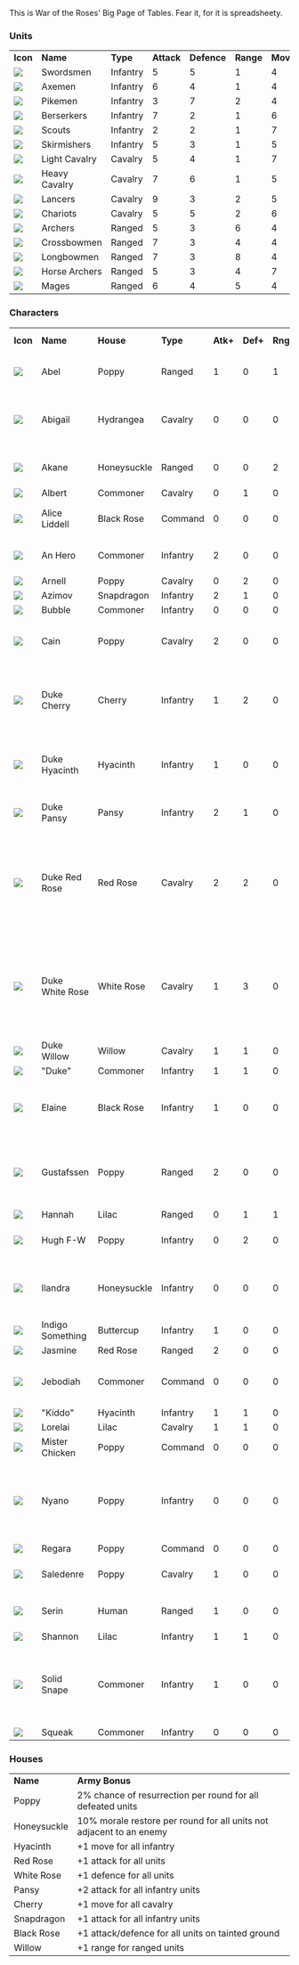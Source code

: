 This is War of the Roses' Big Page of Tables.  Fear it, for it is spreadsheety.

<h3>Units</h3>
<table class="bordered">
<tr>
<td><b>Icon</b></td>
<td><b>Name</b></td>
<td><b>Type</b></td>
<td><b>Attack</b></td>
<td><b>Defence</b></td>
<td><b>Range</b></td>
<td><b>Move</b></td>
</tr>
<tr>
<td><img src="http://www.onlydreaming.net/files/WarOfTheRoses/tiles/Swordsmen.png" /></td>
<td>Swordsmen</td>
<td>Infantry</td>
<td>5</td>
<td>5</td>
<td>1</td>
<td>4</td>
</tr>
<tr>
<td><img src="http://www.onlydreaming.net/files/WarOfTheRoses/tiles/Axemen.png" /></td>
<td>Axemen</td>
<td>Infantry</td>
<td>6</td>
<td>4</td>
<td>1</td>
<td>4</td>
</tr>
<tr>
<td><img src="http://www.onlydreaming.net/files/WarOfTheRoses/tiles/Pikemen.png" /></td>
<td>Pikemen</td>
<td>Infantry</td>
<td>3</td>
<td>7</td>
<td>2</td>
<td>4</td>
</tr>
<tr>
<td><img src="http://www.onlydreaming.net/files/WarOfTheRoses/tiles/Beserkers.png" /></td>
<td>Berserkers</td>
<td>Infantry</td>
<td>7</td>
<td>2</td>
<td>1</td>
<td>6</td>
</tr>
<tr>
<td><img src="http://www.onlydreaming.net/files/WarOfTheRoses/tiles/Scouts.png" /></td>
<td>Scouts</td>
<td>Infantry</td>
<td>2</td>
<td>2</td>
<td>1</td>
<td>7</td>
</tr>
<tr>
<td><img src="http://www.onlydreaming.net/files/WarOfTheRoses/tiles/Skirmishers.png" /></td>
<td>Skirmishers</td>
<td>Infantry</td>
<td>5</td>
<td>3</td>
<td>1</td>
<td>5</td>
</tr>
<tr>
<td><img src="http://www.onlydreaming.net/files/WarOfTheRoses/tiles/Light Cavalry.png" /></td>
<td>Light Cavalry</td>
<td>Cavalry</td>
<td>5</td>
<td>4</td>
<td>1</td>
<td>7</td>
</tr>
<tr>
<td><img src="http://www.onlydreaming.net/files/WarOfTheRoses/tiles/Heavy Cavalry.png" /></td>
<td>Heavy Cavalry</td>
<td>Cavalry</td>
<td>7</td>
<td>6</td>
<td>1</td>
<td>5</td>
</tr>
<tr>
<td><img src="http://www.onlydreaming.net/files/WarOfTheRoses/tiles/Lancers.png" /></td>
<td>Lancers</td>
<td>Cavalry</td>
<td>9</td>
<td>3</td>
<td>2</td>
<td>5</td>
</tr>
<tr>
<td><img src="http://www.onlydreaming.net/files/WarOfTheRoses/tiles/Chariots.png" /></td>
<td>Chariots</td>
<td>Cavalry</td>
<td>5</td>
<td>5</td>
<td>2</td>
<td>6</td>
</tr>
<tr>
<td><img src="http://www.onlydreaming.net/files/WarOfTheRoses/tiles/Archers.png" /></td>
<td>Archers</td>
<td>Ranged</td>
<td>5</td>
<td>3</td>
<td>6</td>
<td>4</td>
</tr>
<tr>
<td><img src="http://www.onlydreaming.net/files/WarOfTheRoses/tiles/Crossbowmen.png" /></td>
<td>Crossbowmen</td>
<td>Ranged</td>
<td>7</td>
<td>3</td>
<td>4</td>
<td>4</td>
</tr>
<tr>
<td><img src="http://www.onlydreaming.net/files/WarOfTheRoses/tiles/Longbowmen.png" /></td>
<td>Longbowmen</td>
<td>Ranged</td>
<td>7</td>
<td>3</td>
<td>8</td>
<td>4</td>
</tr>
<tr>
<td><img src="http://www.onlydreaming.net/files/WarOfTheRoses/tiles/Horse Archers.png" /></td>
<td>Horse Archers</td>
<td>Ranged</td>
<td>5</td>
<td>3</td>
<td>4</td>
<td>7</td>
</tr>
<tr>
<td><img src="http://www.onlydreaming.net/files/WarOfTheRoses/tiles/Mages.png" /></td>
<td>Mages</td>
<td>Ranged</td>
<td>6</td>
<td>4</td>
<td>5</td>
<td>4</td>
</tr>
</table>
<h3>Characters</h3>
<table class="bordered">
<tr>
<td><b>Icon</b></td>
<td><b>Name</b></td>
<td><b>House</b></td>
<td><b>Type</b></td>
<td><b>Atk+</b></td>
<td><b>Def+</b></td>
<td><b>Rng+</b></td>
<td><b>Mov+</b></td>
<td><b>Morale+</b></td>
<td><b>Special Bonus</b></td>
</tr>
<tr>
<td><img src="http://www.onlydreaming.net/files/WarOfTheRoses/faces/Abel.png" /></td>
<td>Abel</td>
<td>Poppy</td>
<td>Ranged</td>
<td>1</td>
<td>0</td>
<td>1</td>
<td>1</td>
<td>0</td>
<td>50% chance of Move + 2</td>
</tr>
<tr>
<td><img src="http://www.onlydreaming.net/files/WarOfTheRoses/faces/Abigail.png" /></td>
<td>Abigail</td>
<td>Hydrangea</td>
<td>Cavalry</td>
<td>0</td>
<td>0</td>
<td>0</td>
<td>0</td>
<td>100</td>
<td>2% chance of converting an adjacent enemy unit</td>
</tr>
<tr>
<td><img src="http://www.onlydreaming.net/files/WarOfTheRoses/faces/Akane.png" /></td>
<td>Akane</td>
<td>Honeysuckle</td>
<td>Ranged</td>
<td>0</td>
<td>0</td>
<td>2</td>
<td>0</td>
<td>0</td>
<td>10% chance of Attack + 5</td>
</tr>
<tr>
<td><img src="http://www.onlydreaming.net/files/WarOfTheRoses/faces/Albert.png" /></td>
<td>Albert</td>
<td>Commoner</td>
<td>Cavalry</td>
<td>0</td>
<td>1</td>
<td>0</td>
<td>2</td>
<td>0</td>
<td></td>
</tr>
<tr>
<td><img src="http://www.onlydreaming.net/files/WarOfTheRoses/faces/Alice Liddell.png" /></td>
<td>Alice Liddell</td>
<td>Black Rose</td>
<td>Command</td>
<td>0</td>
<td>0</td>
<td>0</td>
<td>0</td>
<td>0</td>
<td>Stationary units create taint</td>
</tr>
<tr>
<td><img src="http://www.onlydreaming.net/files/WarOfTheRoses/faces/An Hero.png" /></td>
<td>An Hero</td>
<td>Commoner</td>
<td>Infantry</td>
<td>2</td>
<td>0</td>
<td>0</td>
<td>0</td>
<td>0</td>
<td>10% chance of Attack + 5</td>
</tr>
<tr>
<td><img src="http://www.onlydreaming.net/files/WarOfTheRoses/faces/Arnell.png" /></td>
<td>Arnell</td>
<td>Poppy</td>
<td>Cavalry</td>
<td>0</td>
<td>2</td>
<td>0</td>
<td>1</td>
<td>50</td>
<td></td>
</tr>
<tr>
<td><img src="http://www.onlydreaming.net/files/WarOfTheRoses/faces/Azimov.png" /></td>
<td>Azimov</td>
<td>Snapdragon</td>
<td>Infantry</td>
<td>2</td>
<td>1</td>
<td>0</td>
<td>0</td>
<td>0</td>
<td></td>
</tr>
<tr>
<td><img src="http://www.onlydreaming.net/files/WarOfTheRoses/faces/Bubble.png" /></td>
<td>Bubble</td>
<td>Commoner</td>
<td>Infantry</td>
<td>0</td>
<td>0</td>
<td>0</td>
<td>0</td>
<td>50</td>
<td></td>
</tr>
<tr>
<td><img src="http://www.onlydreaming.net/files/WarOfTheRoses/faces/Cain.png" /></td>
<td>Cain</td>
<td>Poppy</td>
<td>Cavalry</td>
<td>2</td>
<td>0</td>
<td>0</td>
<td>1</td>
<td>0</td>
<td>Attack + 1 for each defeated ally unit</td>
</tr>
<tr>
<td><img src="http://www.onlydreaming.net/files/WarOfTheRoses/faces/Duke Cherry.png" /></td>
<td>Duke Cherry</td>
<td>Cherry</td>
<td>Infantry</td>
<td>1</td>
<td>2</td>
<td>0</td>
<td>0</td>
<td>0</td>
<td>Attack &amp; Defence +1 versus enemy units with leaders</td>
</tr>
<tr>
<td><img src="http://www.onlydreaming.net/files/WarOfTheRoses/faces/Duke Hyacinth.png" /></td>
<td>Duke Hyacinth</td>
<td>Hyacinth</td>
<td>Infantry</td>
<td>1</td>
<td>0</td>
<td>0</td>
<td>1</td>
<td>0</td>
<td>Move + 2 when adjacent to an enemy unit</td>
</tr>
<tr>
<td><img src="http://www.onlydreaming.net/files/WarOfTheRoses/faces/Duke Pansy.png" /></td>
<td>Duke Pansy</td>
<td>Pansy</td>
<td>Infantry</td>
<td>2</td>
<td>1</td>
<td>0</td>
<td>0</td>
<td>30</td>
<td>Morale + 10% per round</td>
</tr>
<tr>
<td><img src="http://www.onlydreaming.net/files/WarOfTheRoses/faces/Duke Red Rose.png" /></td>
<td>Duke Red Rose</td>
<td>Red Rose</td>
<td>Cavalry</td>
<td>2</td>
<td>2</td>
<td>0</td>
<td>1</td>
<td>100</td>
<td>morale of adjacent allies + 10% per round, autokill units without leaders</td>
</tr>
<tr>
<td><img src="http://www.onlydreaming.net/files/WarOfTheRoses/faces/Duke White Rose.png" /></td>
<td>Duke White Rose</td>
<td>White Rose</td>
<td>Cavalry</td>
<td>1</td>
<td>3</td>
<td>0</td>
<td>1</td>
<td>100</td>
<td>morale of adjacent enemies - 5% per round, autokill units without leaders</td>
</tr>
<tr>
<td><img src="http://www.onlydreaming.net/files/WarOfTheRoses/faces/Duke Willow.png" /></td>
<td>Duke Willow</td>
<td>Willow</td>
<td>Cavalry</td>
<td>1</td>
<td>1</td>
<td>0</td>
<td>1</td>
<td>0</td>
<td></td>
</tr>
<tr>
<td><img src="http://www.onlydreaming.net/files/WarOfTheRoses/faces/Duke.png" /></td>
<td>"Duke"</td>
<td>Commoner</td>
<td>Infantry</td>
<td>1</td>
<td>1</td>
<td>0</td>
<td>0</td>
<td>0</td>
<td></td>
</tr>
<tr>
<td><img src="http://www.onlydreaming.net/files/WarOfTheRoses/faces/Elaine.png" /></td>
<td>Elaine</td>
<td>Black Rose</td>
<td>Infantry</td>
<td>1</td>
<td>0</td>
<td>0</td>
<td>3</td>
<td>0</td>
<td>5% chance of converting an adjacent enemy unit</td>
</tr>
<tr>
<td><img src="http://www.onlydreaming.net/files/WarOfTheRoses/faces/Gustafssen.png" /></td>
<td>Gustafssen</td>
<td>Poppy</td>
<td>Ranged</td>
<td>2</td>
<td>0</td>
<td>0</td>
<td>0</td>
<td>0</td>
<td>20% chance of attack + 3, 20% chance of attack - 3</td>
</tr>
<tr>
<td><img src="http://www.onlydreaming.net/files/WarOfTheRoses/faces/Hannah.png" /></td>
<td>Hannah</td>
<td>Lilac</td>
<td>Ranged</td>
<td>0</td>
<td>1</td>
<td>1</td>
<td>1</td>
<td>0</td>
<td></td>
</tr>
<tr>
<td><img src="http://www.onlydreaming.net/files/WarOfTheRoses/faces/Hugh F-W.png" /></td>
<td>Hugh F-W</td>
<td>Poppy</td>
<td>Infantry</td>
<td>0</td>
<td>2</td>
<td>0</td>
<td>1</td>
<td>0</td>
<td>Morale + 5% per round</td>
</tr>
<tr>
<td><img src="http://www.onlydreaming.net/files/WarOfTheRoses/faces/Ilandra.png" /></td>
<td>Ilandra</td>
<td>Honeysuckle</td>
<td>Infantry</td>
<td>0</td>
<td>0</td>
<td>0</td>
<td>1</td>
<td>0</td>
<td>Morale of adjacent allies + 20% per round</td>
</tr>
<tr>
<td><img src="http://www.onlydreaming.net/files/WarOfTheRoses/faces/Indigo Something.png" /></td>
<td>Indigo Something</td>
<td>Buttercup</td>
<td>Infantry</td>
<td>1</td>
<td>0</td>
<td>0</td>
<td>1</td>
<td>50</td>
<td>Invisible</td>
</tr>
<tr>
<td><img src="http://www.onlydreaming.net/files/WarOfTheRoses/faces/Jasmine.png" /></td>
<td>Jasmine</td>
<td>Red Rose</td>
<td>Ranged</td>
<td>2</td>
<td>0</td>
<td>0</td>
<td>1</td>
<td>0</td>
<td></td>
</tr>
<tr>
<td><img src="http://www.onlydreaming.net/files/WarOfTheRoses/faces/Jebodiah.png" /></td>
<td>Jebodiah</td>
<td>Commoner</td>
<td>Command</td>
<td>0</td>
<td>0</td>
<td>0</td>
<td>0</td>
<td>0</td>
<td>Max morale of all commoners + 20%</td>
</tr>
<tr>
<td><img src="http://www.onlydreaming.net/files/WarOfTheRoses/faces/Kiddo.png" /></td>
<td>"Kiddo"</td>
<td>Hyacinth</td>
<td>Infantry</td>
<td>1</td>
<td>1</td>
<td>0</td>
<td>0</td>
<td>20</td>
<td></td>
</tr>
<tr>
<td><img src="http://www.onlydreaming.net/files/WarOfTheRoses/faces/Lorelai.png" /></td>
<td>Lorelai</td>
<td>Lilac</td>
<td>Cavalry</td>
<td>1</td>
<td>1</td>
<td>0</td>
<td>1</td>
<td>0</td>
<td></td>
</tr>
<tr>
<td><img src="http://www.onlydreaming.net/files/WarOfTheRoses/faces/Mister Chicken.png" /></td>
<td>Mister Chicken</td>
<td>Poppy</td>
<td>Command</td>
<td>0</td>
<td>0</td>
<td>0</td>
<td>0</td>
<td>0</td>
<td>All units Move + 1</td>
</tr>
<tr>
<td><img src="http://www.onlydreaming.net/files/WarOfTheRoses/faces/Nyano.png" /></td>
<td>Nyano</td>
<td>Poppy</td>
<td>Infantry</td>
<td>0</td>
<td>0</td>
<td>0</td>
<td>3</td>
<td>0</td>
<td>Enemy units not adjacent do not specifically target this unit</td>
</tr>
<tr>
<td><img src="http://www.onlydreaming.net/files/WarOfTheRoses/faces/Regara.png" /></td>
<td>Regara</td>
<td>Poppy</td>
<td>Command</td>
<td>0</td>
<td>0</td>
<td>0</td>
<td>0</td>
<td>0</td>
<td></td>
</tr>
<tr>
<td><img src="http://www.onlydreaming.net/files/WarOfTheRoses/faces/Saledenre.png" /></td>
<td>Saledenre</td>
<td>Poppy</td>
<td>Cavalry</td>
<td>1</td>
<td>0</td>
<td>0</td>
<td>2</td>
<td>0</td>
<td>Can fly over other units</td>
</tr>
<tr>
<td><img src="http://www.onlydreaming.net/files/WarOfTheRoses/faces/Serin.png" /></td>
<td>Serin</td>
<td>Human</td>
<td>Ranged</td>
<td>1</td>
<td>0</td>
<td>0</td>
<td>2</td>
<td>0</td>
<td>10% chance of Attack + 5</td>
</tr>
<tr>
<td><img src="http://www.onlydreaming.net/files/WarOfTheRoses/faces/Shannon.png" /></td>
<td>Shannon</td>
<td>Lilac</td>
<td>Infantry</td>
<td>1</td>
<td>1</td>
<td>0</td>
<td>1</td>
<td>0</td>
<td></td>
</tr>
<tr>
<td><img src="http://www.onlydreaming.net/files/WarOfTheRoses/faces/Solid Snape.png" /></td>
<td>Solid Snape</td>
<td>Commoner</td>
<td>Infantry</td>
<td>1</td>
<td>0</td>
<td>0</td>
<td>2</td>
<td>0</td>
<td>Enemy units not adjacent do not specifically target this unit</td>
</tr>
<tr>
<td><img src="http://www.onlydreaming.net/files/WarOfTheRoses/faces/Squeak.png" /></td>
<td>Squeak</td>
<td>Commoner</td>
<td>Infantry</td>
<td>0</td>
<td>0</td>
<td>0</td>
<td>0</td>
<td>50</td>
<td></td>
</tr>
</table>
<h3>Houses</h3>
<table class="bordered">
<tr>
<td><b>Name</b></td>
<td><b>Army Bonus</b></td>
</tr>
<tr>
<td>Poppy</td>
<td>2% chance of resurrection per round for all defeated units</td>
</tr>
<tr>
<td>Honeysuckle</td>
<td>10% morale restore per round for all units not adjacent to an enemy</td>
</tr>
<tr>
<td>Hyacinth</td>
<td>+1 move for all infantry</td>
</tr>
<tr>
<td>Red Rose</td>
<td>+1 attack for all units</td>
</tr>
<tr>
<td>White Rose</td>
<td>+1 defence for all units</td>
</tr>
<tr>
<td>Pansy</td>
<td>+2 attack for all infantry units</td>
</tr>
<tr>
<td>Cherry</td>
<td>+1 move for all cavalry</td>
</tr>
<tr>
<td>Snapdragon</td>
<td>+1 attack for all infantry units</td>
</tr>
<tr>
<td>Black Rose</td>
<td>+1 attack/defence for all units on tainted ground</td>
</tr>
<tr>
<td>Willow</td>
<td>+1 range for ranged units</td>
</tr>
</table>
